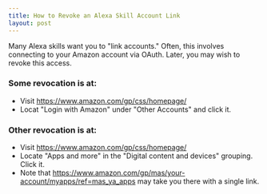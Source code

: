 ```yaml
---
title: How to Revoke an Alexa Skill Account Link
layout: post
---
```


Many Alexa skills want you to "link accounts."  Often, this involves connecting to your Amazon account via OAuth.  Later, you may wish to revoke this access.

### Some revocation is at:

* Visit https://www.amazon.com/gp/css/homepage/
* Locat "Login with Amazon" under "Other Accounts" and click it.

### Other revocation is at:

* Visit https://www.amazon.com/gp/css/homepage/
* Locate "Apps and more" in the "Digital content and devices" grouping.  Click it.
* Note that https://www.amazon.com/gp/mas/your-account/myapps/ref=mas_ya_apps may take you there with a single link.
